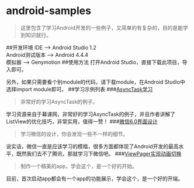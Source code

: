 # android-samples
>这里包含了学习Android开发的一些例子，又简单的有复杂的，目的是能学到知识就行。

##开发环境
IDE --> Android Studio 1.2  
Android测试版本 --> Android 4.4.4  
模拟器 --> Genymotion
##使用方法
打开Android Studio，直接下载此项目，导入即可。  

另外，如果只需要看个别module的代码，请下载module，在Android Studio中选择import module即可。
##学习示例列表
###[AsyncTask学习](https://github.com/castial/android-samples/tree/master/async_sample)
>非常好的学习AsyncTask的例子。

学习资源来自于幕课网，非常好的学习AsyncTask的例子，并且作者讲解了ListView的优化技巧，非常实用，值得一赞！
###[微信6.0界面设计](https://github.com/castial/android-samples/tree/master/wechat)
>学习微信的设计，你会发现一些不一样的细节。

说实话，微信一直是应该学习的模楷，很多方面都体现了Android开发的最高水平，既然我们去不了腾讯，那就学习下微信吧。
###[ViewPager实现动画切换](https://github.com/castial/android-samples/tree/master/viewpager)
>制作一个精美的app，学会这个，是一个好的开始。

目前，首次启动app都会有一个app的功能展示，学会这个，是一个好的开端。